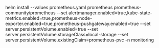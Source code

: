 helm install --values prometheus.yaml  prometheus prometheus-community/prometheus --set alertmanager.enabled=true,kube-state-metrics.enabled=true,prometheus-node-exporter.enabled=true,prometheus-pushgateway.enabled=true  --set server.persistentVolume.enabled=true --set server.persistentVolume.storageClass=local-storage --set server.persistentVolume.existingClaim=prometheus-pvc -n monitoring
